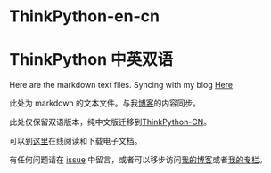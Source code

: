 # ThinkPython-en-cn

# ThinkPython 中英双语

Here are the markdown text files. Syncing with my blog [Here](http://blog.cycleuser.org)

此处为 markdown 的文本文件。与我[博客]([http://blog.cycleuser.org)的内容同步。

此处仅保留双语版本，纯中文版迁移到[ThinkPython-CN]([https://github.com/cycleuser/ThinkPython-CN)。

可以到[这里](https://www.gitbook.com/book/cycleuser/think-python/details)在线阅读和下载电子文档。

有任何问题请在 [issue](https://github.com/cycleuser/ThinkPython-en-cn/issues) 中留言，或者可以移步访问[我的博客]([http://blog.cycleuser.org)或者[我的专栏](https://zhuanlan.zhihu.com/python-kivy)。
